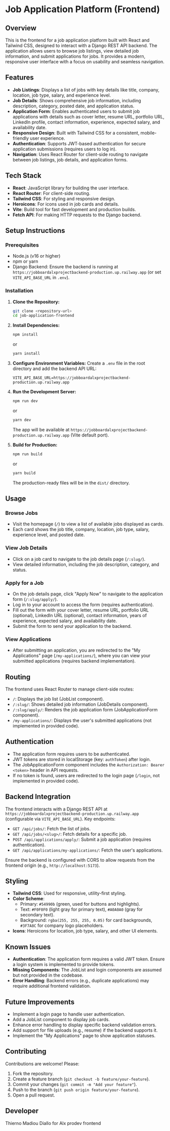 # Job Application Platform (Frontend)

## Overview

This is the frontend for a job application platform built with React and Tailwind CSS, designed to interact with a Django REST API backend. The application allows users to browse job listings, view detailed job information, and submit applications for jobs. It provides a modern, responsive user interface with a focus on usability and seamless navigation.

## Features

- **Job Listings**: Displays a list of jobs with key details like title, company, location, job type, salary, and experience level.
- **Job Details**: Shows comprehensive job information, including description, category, posted date, and application status.
- **Application Form**: Enables authenticated users to submit job applications with details such as cover letter, resume URL, portfolio URL, LinkedIn profile, contact information, experience, expected salary, and availability date.
- **Responsive Design**: Built with Tailwind CSS for a consistent, mobile-friendly user experience.
- **Authentication**: Supports JWT-based authentication for secure application submissions (requires users to log in).
- **Navigation**: Uses React Router for client-side routing to navigate between job listings, job details, and application forms.

## Tech Stack

- **React**: JavaScript library for building the user interface.
- **React Router**: For client-side routing.
- **Tailwind CSS**: For styling and responsive design.
- **Heroicons**: For icons used in job cards and details.
- **Vite**: Build tool for fast development and production builds.
- **Fetch API**: For making HTTP requests to the Django backend.


## Setup Instructions

### Prerequisites

- Node.js (v16 or higher)
- npm or yarn
- Django Backend: Ensure the backend is running at `https://jobboardalxprojectbackend-production.up.railway.app` (or set `VITE_API_BASE_URL` in `.env`).

### Installation

1. **Clone the Repository:**
   ```bash
   git clone <repository-url>
   cd job-application-frontend
   ```

2. **Install Dependencies:**
   ```bash
   npm install
   ```
   or
   ```bash
   yarn install
   ```

3. **Configure Environment Variables:**
   Create a `.env` file in the root directory and add the backend API URL:
   ```env
   VITE_API_BASE_URL=https://jobboardalxprojectbackend-production.up.railway.app
   ```

4. **Run the Development Server:**
   ```bash
   npm run dev
   ```
   or
   ```bash
   yarn dev
   ```

   The app will be available at `https://jobboardalxprojectbackend-production.up.railway.app` (Vite default port).

5. **Build for Production:**
   ```bash
   npm run build
   ```
   or
   ```bash
   yarn build
   ```

   The production-ready files will be in the `dist/` directory.

## Usage

### Browse Jobs

- Visit the homepage (`/`) to view a list of available jobs displayed as cards.
- Each card shows the job title, company, location, job type, salary, experience level, and posted date.

### View Job Details

- Click on a job card to navigate to the job details page (`/:slug/`).
- View detailed information, including the job description, category, and status.

### Apply for a Job

- On the job details page, click "Apply Now" to navigate to the application form (`/:slug/apply/`).
- Log in to your account to access the form (requires authentication).
- Fill out the form with your cover letter, resume URL, portfolio URL (optional), LinkedIn URL (optional), contact information, years of experience, expected salary, and availability date.
- Submit the form to send your application to the backend.

### View Applications

- After submitting an application, you are redirected to the "My Applications" page (`/my-applications/`), where you can view your submitted applications (requires backend implementation).

## Routing

The frontend uses React Router to manage client-side routes:

- `/`: Displays the job list (JobList component).
- `/:slug/`: Shows detailed job information (JobDetails component).
- `/:slug/apply/`: Renders the job application form (JobApplicationForm component).
- `/my-applications/`: Displays the user's submitted applications (not implemented in provided code).

## Authentication

- The application form requires users to be authenticated.
- JWT tokens are stored in localStorage (key: `authToken`) after login.
- The JobApplicationForm component includes the `Authorization: Bearer <token>` header in API requests.
- If no token is found, users are redirected to the login page (`/login`, not implemented in provided code).

## Backend Integration

The frontend interacts with a Django REST API at `https://jobboardalxprojectbackend-production.up.railway.app` (configurable via `VITE_API_BASE_URL`). Key endpoints:

- `GET /api/jobs/`: Fetch the list of jobs.
- `GET /api/jobs/<slug>/`: Fetch details for a specific job.
- `POST /api/applications/apply/`: Submit a job application (requires authentication).
- `GET /api/applications/my-applications/`: Fetch the user's applications.

Ensure the backend is configured with CORS to allow requests from the frontend origin (e.g., `http://localhost:5173`).

## Styling

- **Tailwind CSS**: Used for responsive, utility-first styling.
- **Color Scheme**:
  - Primary: `#54990b` (green, used for buttons and highlights).
  - Text: `#F0F0F0` (light gray for primary text), `#A0A0A0` (gray for secondary text).
  - Background: `rgba(255, 255, 255, 0.05)` for card backgrounds, `#3F7A8C` for company logo placeholders.
- **Icons**: Heroicons for location, job type, salary, and other UI elements.

## Known Issues

- **Authentication**: The application form requires a valid JWT token. Ensure a login system is implemented to provide tokens.
- **Missing Components**: The JobList and login components are assumed but not provided in the codebase.
- **Error Handling**: Backend errors (e.g., duplicate applications) may require additional frontend validation.

## Future Improvements

- Implement a login page to handle user authentication.
- Add a JobList component to display job cards.
- Enhance error handling to display specific backend validation errors.
- Add support for file uploads (e.g., resume) if the backend supports it.
- Implement the "My Applications" page to show application statuses.

## Contributing

Contributions are welcome! Please:

1. Fork the repository.
2. Create a feature branch (`git checkout -b feature/your-feature`).
3. Commit your changes (`git commit -m "Add your feature"`).
4. Push to the branch (`git push origin feature/your-feature`).
5. Open a pull request.

## Developer

Thierno Madiou Diallo for Alx prodev frontend